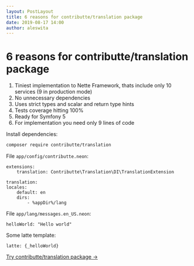 ```yaml
---
layout: PostLayout
title: 6 reasons for contributte/translation package
date: 2019-08-17 14:00
author: aleswita
---
```


# 6 reasons for contributte/translation package

1. Tiniest implementation to Nette Framework, thats include only 10 services (9 in production mode)
2. No unnecessary dependencies
3. Uses strict types and scalar and return type hints
4. Tests coverage hitting 100%
5. Ready for Symfony 5
6. For implementation you need only 9 lines of code

Install dependencies:

```bash
composer require contributte/translation
```

File `app/config/contributte.neon`:

```neon
extensions:
	translation: Contributte\Translation\DI\TranslationExtension

translation:
locales:
	default: en
	dirs:
		- %appDir%/lang
```

File `app/lang/messages.en_US.neon`:

```neon
helloWorld: "Hello world"
```

Some latte template:

```latte
latte: {_helloWorld}
```

<Explanation class="mt-12" type="package"><a class="text-white" href="/packages/contributte/translation.html">Try contributte/translation package →</a></Explanation>
